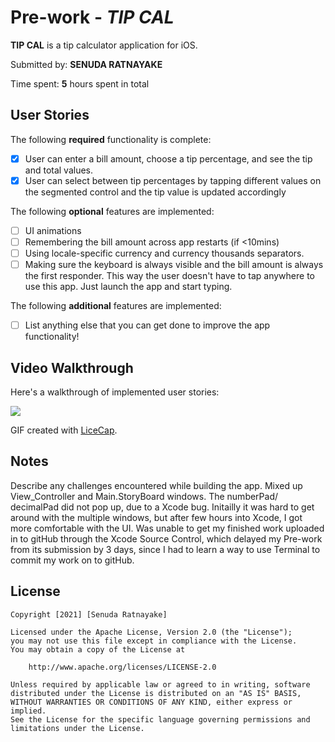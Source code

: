 # Pre-work - *TIP CAL*

**TIP CAL** is a tip calculator application for iOS.

Submitted by: **SENUDA RATNAYAKE**

Time spent: **5** hours spent in total

## User Stories

The following **required** functionality is complete:

* [x] User can enter a bill amount, choose a tip percentage, and see the tip and total values.
* [x] User can select between tip percentages by tapping different values on the segmented control and the tip value is updated accordingly

The following **optional** features are implemented:

* [ ] UI animations
* [ ] Remembering the bill amount across app restarts (if <10mins)
* [ ] Using locale-specific currency and currency thousands separators.
* [ ] Making sure the keyboard is always visible and the bill amount is always the first responder. This way the user doesn't have to tap anywhere to use this app. Just launch the app and start typing.

The following **additional** features are implemented:

- [ ] List anything else that you can get done to improve the app functionality!

## Video Walkthrough

Here's a walkthrough of implemented user stories:

![](https://i.imgur.com/0TxjImh.gif)


GIF created with [LiceCap](http://www.cockos.com/licecap/).

## Notes

Describe any challenges encountered while building the app.
Mixed up View_Controller and Main.StoryBoard windows.
The numberPad/ decimalPad did not pop up, due to a Xcode bug.
Initailly it was hard to get around with the multiple windows, but after few hours into Xcode, I got more comfortable with the UI.
Was unable to get my finished work uploaded in to gitHub through the Xcode Source Control, which delayed my Pre-work from its submission by 3 days, since I had to learn a way to use Terminal to commit my work on to gitHub.

## License

    Copyright [2021] [Senuda Ratnayake]

    Licensed under the Apache License, Version 2.0 (the "License");
    you may not use this file except in compliance with the License.
    You may obtain a copy of the License at

        http://www.apache.org/licenses/LICENSE-2.0

    Unless required by applicable law or agreed to in writing, software
    distributed under the License is distributed on an "AS IS" BASIS,
    WITHOUT WARRANTIES OR CONDITIONS OF ANY KIND, either express or implied.
    See the License for the specific language governing permissions and
    limitations under the License.

